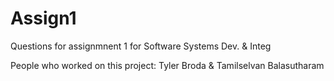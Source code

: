 # Assign1
<p>Questions for assignmnent 1 for Software Systems Dev. & Integ</p>
People who worked on this project: Tyler Broda & Tamilselvan Balasutharam
